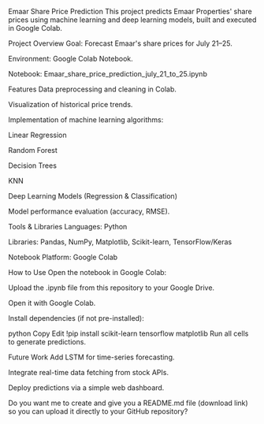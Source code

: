 Emaar Share Price Prediction
This project predicts Emaar Properties' share prices using machine learning and deep learning models, built and executed in Google Colab.

Project Overview
Goal: Forecast Emaar's share prices for July 21–25.

Environment: Google Colab Notebook.

Notebook: Emaar_share_price_prediction_july_21_to_25.ipynb

Features
Data preprocessing and cleaning in Colab.

Visualization of historical price trends.

Implementation of machine learning algorithms:

Linear Regression

Random Forest

Decision Trees

KNN

Deep Learning Models (Regression & Classification)

Model performance evaluation (accuracy, RMSE).

Tools & Libraries
Languages: Python

Libraries: Pandas, NumPy, Matplotlib, Scikit-learn, TensorFlow/Keras

Notebook Platform: Google Colab

How to Use
Open the notebook in Google Colab:

Upload the .ipynb file from this repository to your Google Drive.

Open it with Google Colab.

Install dependencies (if not pre-installed):

python
Copy
Edit
!pip install scikit-learn tensorflow matplotlib
Run all cells to generate predictions.

Future Work
Add LSTM for time-series forecasting.

Integrate real-time data fetching from stock APIs.

Deploy predictions via a simple web dashboard.

Do you want me to create and give you a README.md file (download link) so you can upload it directly to your GitHub repository?















